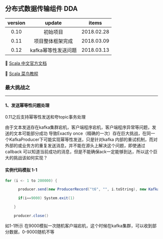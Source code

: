 ## 分布式数据传输组件 DDA

version | update | items 
:--: | :--: | :--:
0.10 | 初始项目| 2018.02.28
0.11 | 项目整体框架完成|2018.03.09
0.12 | kafka幂等性发送问题| 2018.03.13

🔗 [Scala 中文官方文档](http://docs.scala-lang.org/zh-cn/overviews/)

🔗 [Scala 菜鸟教程](http://www.runoob.com/scala/scala-tutorial.html)


### 最大挑战之

---

#### 1、发送幂等性问题处理

0.11之后支持幂等性发送和夸topic事务处理

   由于文本发送存在kafka集群宕机，客户端程序宕机，客户端程序异常等问题，发送的文本可能部分成功
导致Exactly once（精确的一次）存在巨大挑战，在同一个KafkaProducer下可能实现幂等性发送，只是针对kafka
内部的重试机制，而对外部的或业务方的重复发送消息，并不能在源头上解决这个问题，即使通过callback
可以知道当前成功的消息，但是不能确保ack一定能够到达，所以这个巨大的挑战该如何实现？

#### 实例代码模拟 1-1

```scala
for (i <- 1 to 200000) {

      producer.send(new ProducerRecord("t6", "", i.toString), new KafkaProducerSendCallback(i, ""))

      if(i==9000) System.exit(1)

    }

    producer.close()
```

如1-1所示 在9000模拟一次随机客户端宕机，这个时候在kafka集群，可以收到部分数据，0-9000随机不等

